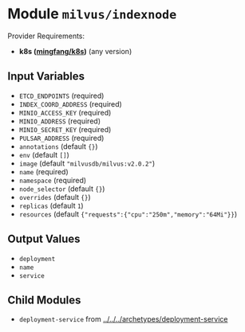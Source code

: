 
# Module `milvus/indexnode`

Provider Requirements:
* **k8s ([mingfang/k8s](https://registry.terraform.io/providers/mingfang/k8s/latest))** (any version)

## Input Variables
* `ETCD_ENDPOINTS` (required)
* `INDEX_COORD_ADDRESS` (required)
* `MINIO_ACCESS_KEY` (required)
* `MINIO_ADDRESS` (required)
* `MINIO_SECRET_KEY` (required)
* `PULSAR_ADDRESS` (required)
* `annotations` (default `{}`)
* `env` (default `[]`)
* `image` (default `"milvusdb/milvus:v2.0.2"`)
* `name` (required)
* `namespace` (required)
* `node_selector` (default `{}`)
* `overrides` (default `{}`)
* `replicas` (default `1`)
* `resources` (default `{"requests":{"cpu":"250m","memory":"64Mi"}}`)

## Output Values
* `deployment`
* `name`
* `service`

## Child Modules
* `deployment-service` from [../../../archetypes/deployment-service](../../../archetypes/deployment-service)


